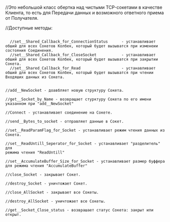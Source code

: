 
  //Это небольшой класс обертка над чистыми TCP-сокетами в качестве Клиента, то есть для Передачи данных и возможного ответного приема от Получателя.

  //Доступные методы:

<code>
  //set__Shared_Callback_for_ConnectionStatus      - устанавливает обший для всех Сокетов Колбек, который будет вызыватся при изменеии состояния Соединения.  
  //set__Shared_Callback_for_CloseSocket           - устанавливает обший для всех Сокетов Колбек, который будет вызыватся при закрытии Сокета.  
  //set__Shared_Callback_for_Read                  - устанавливает обший для всех Сокетов Колбек, который будет вызыватся при чтении Входяших данных из Сокета.  

  //add__NewSocket                                 - доавбляет новую структуру Сокета.  
  //get__Socket_by_Name                            - возвращает стурктуру Сокета по его имени указанном при "add__NewSocket"  
  //Connect                                        - устанавливает соединение на Сокете.  
  //send__Bytes_to_socket                          - отправляет данные в Сокет.  
  //set__ReadParamFlag_for_Socket                  - устанавливает режим чтения данных из Сокета.  
  //set__ReadUntill_Seperator_for_Socket           - устанавливает "разделитель" для режима чтения "ReadUntill"  
  //set__AccumulateBuffer_Size_for_Socket          - устанавливает размер буффера для режима чтения "AccumulateBuffer"  
  //close_Socket                                   - закрывает Сокет.  
  //destroy_Socket                                 - уничтожает Сокет.  
  //close_AllSocket                                - закрывает все Сокеты.  
  //destroy_AllSocket                              - уничтожает все Сокеты.  
  //get__Socket_Close_status                       - возврашает статус Сокета: закрыт или открыт.  
</code>
